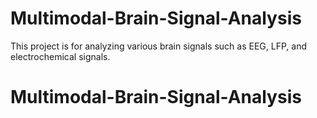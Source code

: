 # Multimodal-Brain-Signal-Analysis
This project is for analyzing various brain signals such as EEG, LFP, and electrochemical signals.
# Multimodal-Brain-Signal-Analysis
